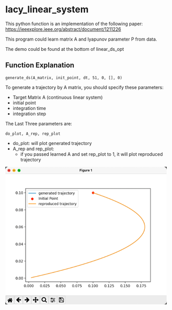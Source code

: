 # lacy_linear_system
This python function is an implementation of the following paper: https://ieeexplore.ieee.org/abstract/document/1211226

This program could learn matrix A and lyapunov parameter P from data.

The demo could be found at the bottom of linear_ds_opt

## Function Explanation

```
generate_ds(A_matrix, init_point, dt, 51, 0, [], 0)
```
To generate a trajectory by A matrix, you should specify these parameters:
* Target Matrix A (continuous linear system)
* initial point
* integration time
* integration step

The Last Three parameters are:
```
do_plot, A_rep, rep_plot
```
* do_plot: will plot generated trajectory
* A_rep and rep_plot:
  * if you passed learned A and set rep_plot to 1, it will plot reproduced trajectory

![img.png](img.png)
